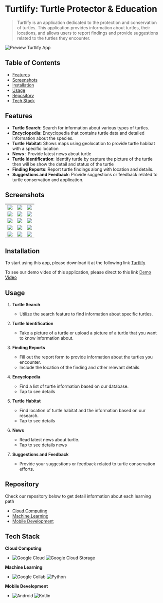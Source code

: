 # Turtlify: Turtle Protector & Education

> Turtlify is an application dedicated to the protection and conservation of turtles. This application provides information about turtles, their locations, and allows users to report findings and provide suggestions related to the turtles they encounter.


![Preview Turtlify App](https://github.com/Turtlify-Capstone/.github/blob/main/profile/screenshots/TurtlifyHeader.png)


## Table of Contents

- [Features](#features)
- [Screenshots](#screenshots)
- [Installation](#installation)
- [Usage](#usage)
- [Repository](#repository)
- [Tech Stack](#techStack)

## Features

- **Turtle Search**: Search for information about various types of turtles.
- **Encyclopedia**: Encyclopedia that contains turtle data and detailed information about the species.
- **Turtle Habitat**: Shows maps using geolocation to provide turtle habibat with a specific location
- **News** : Provide latest news about turtle
- **Turtle Identification**: Identify turtle by capture the picture of the turtle then will be show the detail and status of the turtle
- **Finding Reports**: Report turtle findings along with location and details.
- **Suggestions and Feedback**: Provide suggestions or feedback related to turtle conservation and application.

## Screenshots

<table>
  <tr>
    <td><img src="https://github.com/Turtlify-Capstone/.github/blob/main/profile/screenshots/SplashScreen.png" ></td>
    <td><img src="https://github.com/Turtlify-Capstone/.github/blob/main/profile/screenshots/Homescreen.png" ></td>
    <td><img src="https://github.com/Turtlify-Capstone/.github/blob/main/profile/screenshots/Search.png" ></td>
  </tr>
  <tr>
    <td><img src="https://github.com/Turtlify-Capstone/.github/blob/main/profile/screenshots/Encyclopedia.png"></td>
    <td><img src="https://github.com/Turtlify-Capstone/.github/blob/main/profile/screenshots/Camera.png"></td>
    <td><img src="https://github.com/Turtlify-Capstone/.github/blob/main/profile/screenshots/EncyclopediaDetail.png" ></td>
  </tr>
  <tr>
    <td><img src="https://github.com/Turtlify-Capstone/.github/blob/main/profile/screenshots/Report.png"></td>
    <td><img src="https://github.com/Turtlify-Capstone/.github/blob/main/profile/screenshots/Maps.png"></td>
    <td><img src="https://github.com/Turtlify-Capstone/.github/blob/main/profile/screenshots/News.png" ></td>
  </tr>
    </tr>
    <tr>
    <td><img src="https://github.com/Turtlify-Capstone/.github/blob/main/profile/screenshots/History.png"></td>
    <td><img src="https://github.com/Turtlify-Capstone/.github/blob/main/profile/screenshots/Instruction.png"></td>
    <td><img src="https://github.com/Turtlify-Capstone/.github/blob/main/profile/screenshots/Settings.png" ></td>
  </tr>
  </tr>
    <tr>
    <td><img src="https://github.com/Turtlify-Capstone/.github/blob/main/profile/screenshots/Suggestion.png"></td>
    <td><img src="https://github.com/Turtlify-Capstone/.github/blob/main/profile/screenshots/FAQ.png"></td>
    <td><img src="https://github.com/Turtlify-Capstone/.github/blob/main/profile/screenshots/About.png" ></td>
  </tr>
 </table>

## Installation

To start using this app, please download it at the following link [Turtlify](https://drive.google.com/drive/folders/1nrjfOhWwFcAlWJwJxHsnPL3g2XavbZBR?usp=sharing)

To see our demo video of this application, please direct to this link [Demo Video](https://drive.google.com/drive/folders/1nrjfOhWwFcAlWJwJxHsnPL3g2XavbZBR?usp=sharing)

## Usage

1. **Turtle Search**
   - Utilize the search feature to find information about specific turtles.
  
2. **Turtle Identification**
   - Take a picture of a turtle or upload a picture of a turtle that you want to know information about.

3. **Finding Reports**
   - Fill out the report form to provide information about the turtles you encounter.
   - Include the location of the finding and other relevant details.
  
4. **Encyclopedia**
   - Find a list of turtle information based on our database.
   - Tap to see details
  
5. **Turtle Habitat**
   - Find location of turtle habitat and the information based on our research.
   - Tap to see details

6. **News**
   - Read latest news about turtle.
   - Tap to see details news
     
7. **Suggestions and Feedback**
   - Provide your suggestions or feedback related to turtle conservation efforts.

## Repository
Check our repository below to get detail information about each learning path
 - [Cloud Computing](https://github.com/Turtlify-Capstone/Cloud-Computing)
 - [Machine Learning](https://github.com/Turtlify-Capstone/Machine-Learning)
 - [Mobile Development](https://github.com/Turtlify-Capstone/Mobile-Development)

## Tech Stack

**Cloud Computing**
- ![Google Cloud](https://img.shields.io/badge/Google%20Cloud-4285F4.svg?style=for-the-badge&logo=Google-Cloud&logoColor=white) ![Google Cloud Storage](https://img.shields.io/badge/Google%20Cloud%20Storage-AECBFA.svg?style=for-the-badge&logo=Google-Cloud-Storage&logoColor=black)
  
**Machine Learning**
- ![Google Collab](https://img.shields.io/badge/Google%20Colab-F9AB00.svg?style=for-the-badge&logo=Google-Colab&logoColor=white) ![Python](https://img.shields.io/badge/Python-3776AB.svg?style=for-the-badge&logo=Python&logoColor=white)

**Mobile Development**
- ![Android](https://img.shields.io/badge/Android-3DDC84.svg?style=for-the-badge&logo=Android&logoColor=white) ![Kotlin](https://img.shields.io/badge/Kotlin-7F52FF.svg?style=for-the-badge&logo=Kotlin&logoColor=white)
  
